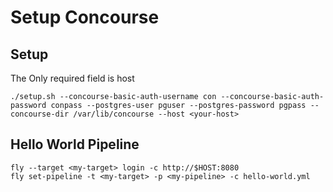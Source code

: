 # Setup Concourse

## Setup

The Only required field is host
```
./setup.sh --concourse-basic-auth-username con --concourse-basic-auth-password conpass --postgres-user pguser --postgres-password pgpass --concourse-dir /var/lib/concourse --host <your-host>
```

## Hello World Pipeline
```
fly --target <my-target> login -c http://$HOST:8080
fly set-pipeline -t <my-target> -p <my-pipeline> -c hello-world.yml
```


